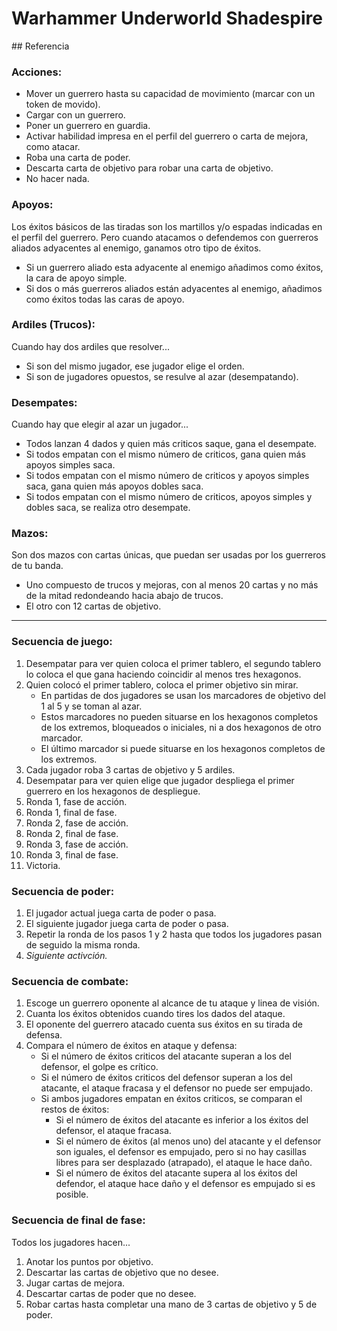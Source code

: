 # Warhammer Underworld Shadespire
## Referencia

### Acciones:
* Mover un guerrero hasta su capacidad de movimiento (marcar con un token de movido).
* Cargar con un guerrero.
* Poner un guerrero en guardia.
* Activar habilidad impresa en el perfil del guerrero o carta de mejora, como atacar.
* Roba una carta de poder.
* Descarta carta de objetivo para robar una carta de objetivo.
* No hacer nada.

### Apoyos:
Los éxitos básicos de las tiradas son los martillos y/o espadas indicadas en el perfil del guerrero. Pero cuando atacamos o defendemos con guerreros aliados adyacentes al enemigo, ganamos otro tipo de éxitos.
* Si un guerrero aliado esta adyacente al enemigo añadimos como éxitos, la cara de apoyo simple.
* Si dos o más guerreros aliados están adyacentes al enemigo, añadimos como éxitos todas las caras de apoyo.

### Ardiles (Trucos):
Cuando hay dos ardiles que resolver... 
* Si son del mismo jugador, ese jugador elige el orden.
* Si son de jugadores opuestos, se resulve al azar (desempatando).

### Desempates:
Cuando hay que elegir al azar un jugador...
* Todos lanzan 4 dados y quien más criticos saque, gana el desempate.
* Si todos empatan con el mismo número de criticos, gana quien más apoyos simples saca.
* Si todos empatan con el mismo número de criticos y apoyos simples saca, gana quien más apoyos dobles saca.
* Si todos empatan con el mismo número de criticos, apoyos simples y dobles saca, se realiza otro desempate.

### Mazos:
Son dos mazos con cartas únicas, que puedan ser usadas por los guerreros de tu banda.
* Uno compuesto de trucos y mejoras, con al menos 20 cartas y no más de la mitad redondeando hacia abajo de trucos.
* El otro con 12 cartas de objetivo.

<hr class="end-col">

### Secuencia de juego:
1. Desempatar para ver quien coloca el primer tablero, el segundo tablero lo coloca el que gana haciendo coincidir al menos tres hexagonos.
1. Quien colocó el primer tablero, coloca el primer objetivo sin mirar.
	* En partidas de dos jugadores se usan los marcadores de objetivo del 1 al 5 y se toman al azar.
	* Estos marcadores no pueden situarse en los hexagonos completos de los extremos, bloqueados o iniciales, ni a dos hexagonos de otro marcador.
	* El último marcador si puede situarse en los hexagonos completos de los extremos.
1. Cada jugador roba 3 cartas de objetivo y 5 ardiles.
1. Desempatar para ver quien elige que jugador despliega el primer guerrero en los hexagonos de despliegue.
1. Ronda 1, fase de acción.
1. Ronda 1, final de fase.
1. Ronda 2, fase de acción.
1. Ronda 2, final de fase.
1. Ronda 3, fase de acción.
1. Ronda 3, final de fase.
1. Victoria.

### Secuencia de poder:
1. El jugador actual juega carta de poder o pasa.
1. El siguiente jugador juega carta de poder o pasa.
1. Repetir la ronda de los pasos 1 y 2 hasta que todos los jugadores pasan de seguido la misma ronda.
1. *Siguiente activción.*

### Secuencia de combate:
1. Escoge un guerrero oponente al alcance de tu ataque y linea de visión.
1. Cuanta los éxitos obtenidos cuando tires los dados del ataque.
1. El oponente del guerrero atacado cuenta sus éxitos en su tirada de defensa.
1. Compara el número de éxitos en ataque y defensa:
	* Si el número de éxitos criticos del atacante superan a los del defensor, el golpe es crítico.
	* Si el número de éxitos criticos del defensor superan a los del atacante, el ataque fracasa y el defensor no puede ser empujado.
	* Si ambos jugadores empatan en éxitos criticos, se comparan el restos de éxitos:
		* Si el número de éxitos del atacante es inferior a los éxitos del defensor, el ataque fracasa.
		* Si el número de éxitos (al menos uno) del atacante y el defensor son iguales, el defensor es empujado, pero si no hay casillas libres para ser desplazado (atrapado), el ataque le hace daño.
		* Si el número de éxitos del atacante supera al los éxitos del defendor, el ataque hace daño y el defensor es empujado si es posible.

### Secuencia de final de fase:
Todos los jugadores hacen...
1. Anotar los puntos por objetivo.
1. Descartar las cartas de objetivo que no desee.
1. Jugar cartas de mejora.
1. Descartar cartas de poder que no desee.
1. Robar cartas hasta completar una mano de 3 cartas de objetivo y 5 de poder.

